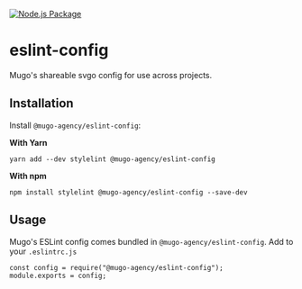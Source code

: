 [![Node.js Package](https://github.com/mugoagency/eslint-config/actions/workflows/npm-publish.yml/badge.svg)](https://github.com/mugoagency/eslint-config/actions/workflows/npm-publish.yml)
# eslint-config

Mugo's shareable svgo config for use across projects.

## Installation 

Install `@mugo-agency/eslint-config`:

**With Yarn**
```
yarn add --dev stylelint @mugo-agency/eslint-config
```

**With npm**
```
npm install stylelint @mugo-agency/eslint-config --save-dev
```

## Usage
Mugo's ESLint config comes bundled in `@mugo-agency/eslint-config`. 
Add to your `.eslintrc.js`

```
const config = require("@mugo-agency/eslint-config");
module.exports = config;
```